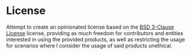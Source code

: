 # License

Attempt to create an opinionated license based on the  [BSD 3-Clause License][1]
license, providing as much freedom for contributors and entities interested in
using the provided products, as well as restricting the usage for scenarios
where I consider the usage of said products unethical.

[1]: http://opensource.org/licenses/BSD-3-Clause